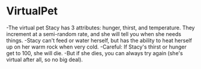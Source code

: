 # VirtualPet
-The virtual pet Stacy has 3 attributes: hunger, thirst, and temperature. They increment at a semi-random rate, and she will tell you when she needs things.
-Stacy can't feed or water herself, but has the ability to heat herself up on her warm rock when very cold.
-Careful: If Stacy's thirst or hunger get to 100, she will die.
-But if she dies, you can always try again (she's virtual after all, so no big deal).

